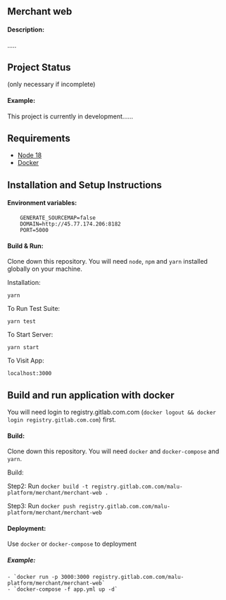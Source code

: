 ## Merchant web

#### Description:

.....

## Project Status

(only necessary if incomplete)

#### Example:

This project is currently in development......

## Requirements

- [Node 18](https://nodejs.org/)
- [Docker](https://www.docker.com/)

## Installation and Setup Instructions

#### Environment variables:

```
    GENERATE_SOURCEMAP=false
    DOMAIN=http://45.77.174.206:8182
    PORT=5000

```

#### Build & Run:

Clone down this repository. You will need `node`, `npm` and `yarn` installed globally on your machine.

Installation:

`yarn`

To Run Test Suite:

`yarn test`

To Start Server:

`yarn start`

To Visit App:

`localhost:3000`

## Build and run application with docker

You will need login to registry.gitlab.com.com (`docker logout && docker login registry.gitlab.com.com`) first.

#### Build:

Clone down this repository. You will need `docker` and `docker-compose` and `yarn`.

Build:

Step2: Run `docker build -t registry.gitlab.com.com/malu-platform/merchant/merchant-web .`

Step3: Run `docker push registry.gitlab.com.com/malu-platform/merchant/merchant-web`

#### Deployment:

Use `docker` or `docker-compose` to deployment

##### Example:

    - `docker run -p 3000:3000 registry.gitlab.com.com/malu-platform/merchant/merchant-web`
    - `docker-compose -f app.yml up -d`
